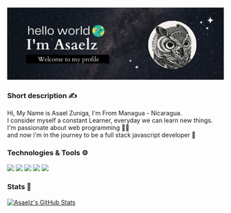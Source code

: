 <p align="center">
<img src="https://github.com/asaelz/asaelz/blob/main/img/header.png?raw=true">
</p>


### Short description ✍

Hi, My Name is Asael Zuniga, I'm From Managua - Nicaragua. 
<br/>
I consider myself a constant Learner, everyday we can learn new things. 
<br/>
I'm passionate about web programming 👨‍🚀
<br/>
and now i'm in the journey to be a full stack javascript developer 🚀

### Technologies & Tools ⚙
![](https://img.shields.io/badge/OS-Linux-informational?style=flat&logo=linux&logoColor=white&color=2bbc8a)
![](https://img.shields.io/badge/OS-Windows-informational?style=flat&logo=windows&logoColor=white&color=2bbc8a)
![](https://img.shields.io/badge/Code-JS-informational?style=flat&logo=javascript&logoColor=white&color=2bbc8a)
![](https://img.shields.io/badge/Editor-VS_Code-informational?style=flat&logo=visualstudiocode&logoColor=white&color=2bbc8a)
![](https://img.shields.io/badge/Code-VB-informational?style=flat&logo=visualstudio&logoColor=white&color=2bbc8a)

### Stats 🖖
<a href="https://github.com/asaelz/asaelz">
  <img align="center" src="https://github-readme-stats.vercel.app/api?username=asaelz&show_icons=true&line_height=27&count_private=true&title_color=ffffff&text_color=c9cacc&icon_color=2bbc8a&bg_color=1d1f21" alt="Asaelz's GitHub Stats" />
</a>


<!--
**asaelz/asaelz** is a ✨ _special_ ✨ repository because its `README.md` (this file) appears on your GitHub profile.

Here are some ideas to get you started:

- 🔭 I’m currently working on ...
- 🌱 I’m currently learning ...
- 👯 I’m looking to collaborate on ...
- 🤔 I’m looking for help with ...
- 💬 Ask me about ...
- 📫 How to reach me: ...
- 😄 Pronouns: ...
- ⚡ Fun fact: ...
-->
